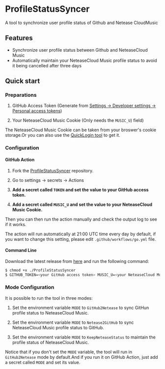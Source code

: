 # ProfileStatusSyncer

A tool to synchronize user profile status of Github and Netease CloudMusic

## Features

- Synchronize user profile status between Github and NeteaseCloud Music
- Automatically maintain your NeteaseCloud Music profile status to avoid it being cancelled after three days

## Quick start

### Preparations

1. GitHub Access Token (Generate
   from [Settings -> Developer settings -> Personal access tokens](https://github.com/settings/tokens))

2. Your NeteaseCloud Music Cookie (Only needs the `MUSIC_U`) field)

The NeteaseCloud Music Cookie can be taken from your broswer's cookie storage.Or you can also use
the [QuickLogin tool](https://github.com/XiaoMengXinX/Fuck163MusicTasks/releases/tag/v2.1.1) to get it.

### Configuration

#### GitHub Action

1. Fork the [ProfileStatusSyncer](https://github.com/XiaoMengXinX/ProfileStatusSyncer) repository.

2. Go to settings -> secrets -> Actions

3. **Add a secret called `TOKEN` and set the value to your GitHub access token.**

4. **Add a secret called `MUSIC_U` and set the value to your NeteaseCloud Music Cookie.**

Then you can then run the action manually and check the output log to see if it works.

The action will run automatically at 21:00 UTC time every day by default, if you want to change this setting, please
edit `.github/workflows/go.yml` file.

#### Command Line

Download the latest release from [here](https://github.com/XiaoMengXinX/ProfileStatusSyncer/releases/latest) and run the
following command:

```bash
$ chmod +x ./ProfileStatusSyncer
$ GITHUB_TOKEN=<your GitHub access token> MUSIC_U=<your NeteaseCloud Music Cookie> ./ProfileStatusSyncer
```

### Mode Configuration

It is possible to run the tool in three modes:

1. Set the environment variable `MODE` to `GitHub2Netease` to sync GitHun profile status to NeteaseCloud Music.

2. Set the environment variable `MODE` to `Netease2GitHub` to sync NeteaseCloud Music profile status to GitHub.

3. Set the environment variable `MODE` to `KeepNeteaseStatus` to maintain the profile status of NeteaseCloud Music.

Notice that if you don't set the `MODE` variable, the tool will run in `GitHub2Netease` mode by default.And if you run
it on GitHub Action, just add a secret called `MODE` and set its value.